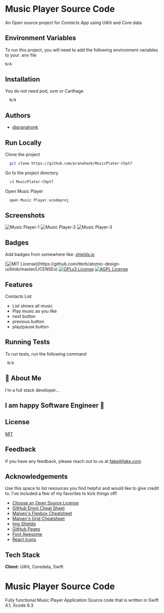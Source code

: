 # Music Player Source Code

An Open source project for _Contacts App_ using UiKit and Core data



## Environment Variables

To run this project, you will need to add the following environment variables to your .env file

```markdown
N/A
```


## Installation

You do not need pod, svm or Carthage

```bash
  N/A
```

## Authors

- [@pranahonk](https://github.com/pranahonk)


## Run Locally

Clone the project

```bash
  git clone https://github.com/pranahonk/MusicPlater-Chpt7
```

Go to the project directory

```bash
  cd MusicPlater-Chpt7
```

Open Music Player

```bash
  open Music Player.xcodeproj
```


## Screenshots
![Music Player-1](https://user-images.githubusercontent.com/42761991/170763888-3aea86ce-1db0-4a85-ba4f-d766cab8dc0a.PNG)
![Music Player-2](https://user-images.githubusercontent.com/42761991/170763911-31676dd5-4424-4cbc-8bda-7bcecb4aec73.PNG)
![Music Player-3](https://user-images.githubusercontent.com/42761991/170763915-1043ae5b-d3b0-45c5-97f1-bf5a731003a9.PNG)




## Badges

Add badges from somewhere like: [shields.io](https://shields.io/)

[![MIT License](https://img.shields.io/apm/l/atomic-design-ui.svg?)](https://github.com/tterb/atomic-design-ui/blob/master/LICENSEs)
[![GPLv3 License](https://img.shields.io/badge/License-GPL%20v3-yellow.svg)](https://opensource.org/licenses/)
[![AGPL License](https://img.shields.io/badge/license-AGPL-blue.svg)](http://www.gnu.org/licenses/agpl-3.0)




## Features

Contacts List
* List shows all music
* Play music as you like
* next button
* previous button
* play/pause button

## Running Tests

To run tests, run the following command

```bash
 N/A
```




## 🚀 About Me
I'm a full stack developer...


## I am happy Software Engineer 👋


## License

[MIT](https://choosealicense.com/licenses/mit/)


## Feedback

If you have any feedback, please reach out to us at fake@fake.com

## Acknowledgements

Use this space to list resources you find helpful and would like to give credit to. I've included a few of my favorites to kick things off!

* [Choose an Open Source License](https://choosealicense.com)
* [GitHub Emoji Cheat Sheet](https://www.webpagefx.com/tools/emoji-cheat-sheet)
* [Malven's Flexbox Cheatsheet](https://flexbox.malven.co/)
* [Malven's Grid Cheatsheet](https://grid.malven.co/)
* [Img Shields](https://shields.io)
* [GitHub Pages](https://pages.github.com)
* [Font Awesome](https://fontawesome.com)
* [React Icons](https://react-icons.github.io/react-icons/search)


## Tech Stack

**Client:** UiKit, Coredata, Swift



# Music Player Source Code
Fully functional Music Player Application Source code that is written in Swift 4.1, Xcode 9.3
